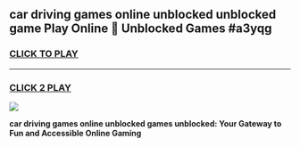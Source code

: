 
## car driving games online unblocked unblocked game Play Online 👋 Unblocked Games #a3yqg
<h3>
<a href="https://premium.freeplayer.one?title=car_driving_games_online_unblocked&ref=21F">CLICK TO PLAY</a></h3>
<hr>

<h3>
<a href="https://premium.freeplayer.one?title=car_driving_games_online_unblocked&ref=21F">CLICK 2 PLAY</a>
  
</h3>

<a href="https://premium.freeplayer.one?title=car_driving_games_online_unblocked&ref=21F/"><img src="https://clearcache.store/games.png"></a>


**car driving games online unblocked games unblocked: Your Gateway to Fun and Accessible Online Gaming**
